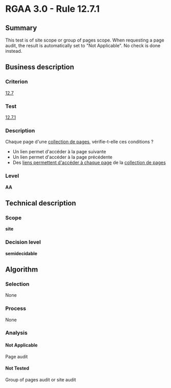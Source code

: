 # RGAA 3.0 -  Rule 12.7.1

## Summary

This test is of site scope or group of pages scope. When requesting a page audit, the result is automatically set to "Not Applicable". No check is done instead.

## Business description

### Criterion

[12.7](http://references.modernisation.gouv.fr/referentiel-technique-0#crit-12-7)

### Test

[12.7.1](http://references.modernisation.gouv.fr/referentiel-technique-0#test-12-7-1)

### Description

Chaque page d'une <a href="http://references.modernisation.gouv.fr/referentiel-technique-0#mCollecPage">collection de pages</a>, v&eacute;rifie-t-elle ces conditions ? 
 
 * Un lien permet d'acc&eacute;der &agrave; la page suivante 
 * Un lien permet d'acc&eacute;der &agrave; la page pr&eacute;c&eacute;dente 
 * Des <a href="http://references.modernisation.gouv.fr/referentiel-technique-0#mAccColl">liens permettent d'acc&eacute;der &agrave; chaque page</a> de la <a href="http://references.modernisation.gouv.fr/referentiel-technique-0#mCollecPage">collection de pages</a> 


### Level

**AA**

## Technical description

### Scope

**site**

### Decision level

**semidecidable**

## Algorithm

### Selection

None

### Process

None

### Analysis

#### Not Applicable

Page audit 

#### Not Tested

Group of pages audit or site audit
